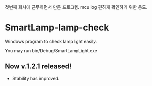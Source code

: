 첫번째 회사에 근무하면서 만든 프로그램.
mcu log 편하게 확인하기 위한 용도.

# SmartLamp-lamp-check
Windows program to check lamp light easily.

You may run bin/Debug/SmartLampLight.exe

## Now v.1.2.1 released!
* Stability has improved.

